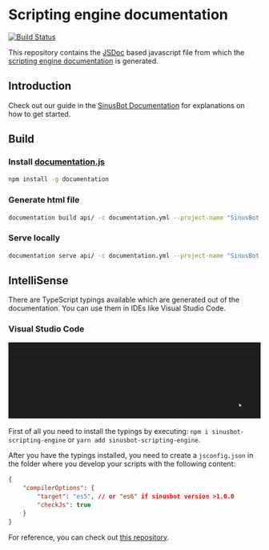 # Scripting engine documentation

[![Build Status](https://travis-ci.org/SinusBot/scripting-docs.svg?branch=master)](https://travis-ci.org/SinusBot/scripting-docs)

This repository contains the [JSDoc](http://usejsdoc.org) based javascript file from which the [scripting engine documentation](https://sinusbot.github.io/scripting-docs/) is generated.

## Introduction

Check out our guide in the [SinusBot Documentation](https://sinusbot.github.io/docs/scripts/) for explanations on how to get started.

## Build

### Install [documentation.js](https://github.com/documentationjs/documentation)

```bash
npm install -g documentation
```

### Generate html file

```bash
documentation build api/ -c documentation.yml --project-name "SinusBot Scripting Engine" --project-version " " --shallow -f html -o documentation
```

### Serve locally

```bash
documentation serve api/ -c documentation.yml --project-name "SinusBot Scripting Engine" --project-version " " --shallow -w
```

## IntelliSense

There are TypeScript typings available which are generated out of the documentation. You can use them in IDEs like Visual Studio Code.

### Visual Studio Code

![Visual Studio Code IntelliSense demo](intellisense-demo.gif)

First of all you need to install the typings by executing: `npm i sinusbot-scripting-engine` or `yarn add sinusbot-scripting-engine`.

After you have the typings installed, you need to create a `jsconfig.json` in the folder where you develop your scripts with the following content:

```json
{
    "compilerOptions": {
        "target": "es5", // or "es6" if sinusbot version >1.0.0
        "checkJs": true
    }
}
```

For reference, you can check out [this repository](https://github.com/SinusBot/scripts).
